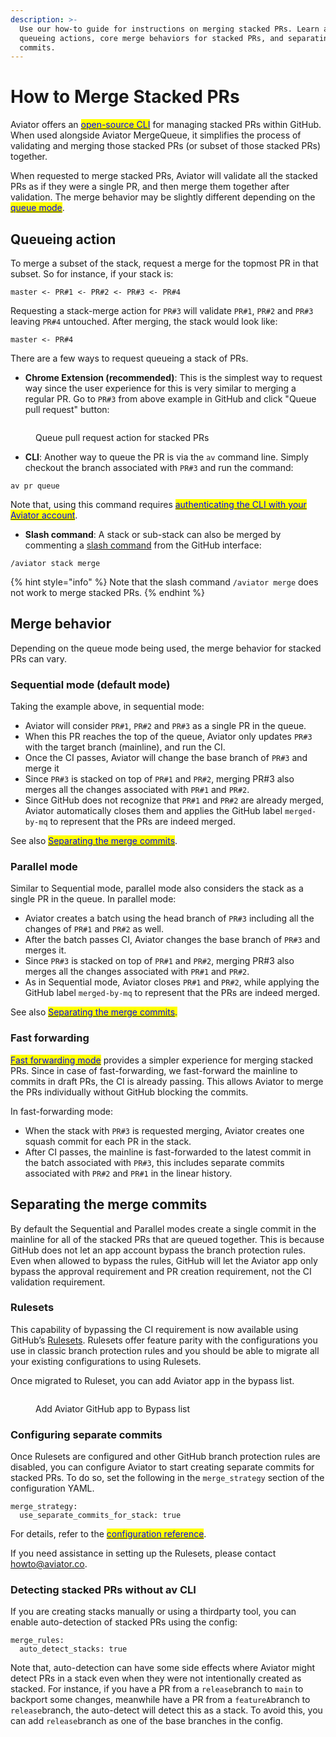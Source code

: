 ```yaml
---
description: >-
  Use our how-to guide for instructions on merging stacked PRs. Learn about
  queueing actions, core merge behaviors for stacked PRs, and separating merge
  commits.
---
```


# How to Merge Stacked PRs

Aviator offers an [<mark style="color:blue;">open-source CLI</mark>](https://github.com/aviator-co/av) for managing stacked PRs within GitHub. When used alongside Aviator MergeQueue, it simplifies the process of validating and merging those stacked PRs (or subset of those stacked PRs) together.

When requested to merge stacked PRs, Aviator will validate all the stacked PRs as if they were a single PR, and then merge them together after validation. The merge behavior may be slightly different depending on the [<mark style="color:blue;">queue mode</mark>](../concepts/queue-modes.md).

## Queueing action

To merge a subset of the stack, request a merge for the topmost PR in that subset. So for instance, if your stack is:

```
master <- PR#1 <- PR#2 <- PR#3 <- PR#4
```

Requesting a stack-merge action for `PR#3` will validate `PR#1`, `PR#2` and `PR#3` leaving `PR#4` untouched. After merging, the stack would look like:

```
master <- PR#4
```

There are a few ways to request queueing a stack of PRs.

* **Chrome Extension (recommended)**: This is the simplest way to request way since the user experience for this is very similar to merging a regular PR. Go to `PR#3` from above example in GitHub and click "Queue pull request" button:

<figure><img src="../../.gitbook/assets/Screenshot 2024-06-21 at 12.25.14 PM.png" alt=""><figcaption><p>Queue pull request action for stacked PRs</p></figcaption></figure>

* **CLI**: Another way to queue the PR is via the `av` command line. Simply checkout the branch associated with `PR#3` and run the command:

```
av pr queue
```

Note that, using this command requires [<mark style="color:blue;">authenticating the CLI with your Aviator account</mark>](https://docs.aviator.co/aviator-cli#setting-up-aviator-mergequeue).

* **Slash command**: A stack or sub-stack can also be merged by commenting a [slash command](../../flexreview/reference/flexreview-slash-commands.md) from the GitHub interface:

```
/aviator stack merge
```

{% hint style="info" %}
Note that the slash command `/aviator merge` does not work to merge stacked PRs.
{% endhint %}

## Merge behavior

Depending on the queue mode being used, the merge behavior for stacked PRs can vary.&#x20;

### Sequential mode (default mode)

Taking the example above, in sequential mode:

* Aviator will consider `PR#1`, `PR#2` and `PR#3` as a single PR in the queue.
* When this PR reaches the top of the queue, Aviator only updates `PR#3` with the target branch (mainline), and run the CI.
* Once the CI passes, Aviator will change the base branch of `PR#3` and merge it
* &#x20;Since `PR#3` is stacked on top of `PR#1` and `PR#2`, merging PR#3 also merges all the changes associated with `PR#1` and `PR#2`.
* Since GitHub does not recognize that `PR#1` and `PR#2` are already merged, Aviator automatically closes them and applies the GitHub label `merged-by-mq` to represent that the PRs are indeed merged.

See also [<mark style="color:blue;">Separating the merge commits</mark>](merging-stacked-prs.md#separating-the-merge-commits).

### Parallel mode

Similar to Sequential mode, parallel mode also considers the stack as a single PR in the queue. In parallel mode:

* Aviator creates a batch using the head branch of `PR#3` including all the changes of `PR#1` and `PR#2` as well.
* After the batch passes CI, Aviator changes the base branch of `PR#3` and merges it.
* Since `PR#3` is stacked on top of `PR#1` and `PR#2`, merging PR#3 also merges all the changes associated with `PR#1` and `PR#2`.
* As in Sequential mode, Aviator closes `PR#1` and `PR#2`, while applying the GitHub label `merged-by-mq` to represent that the PRs are indeed merged.

See also [<mark style="color:blue;">Separating the merge commits</mark>](merging-stacked-prs.md#separating-the-merge-commits)<mark style="color:blue;">.</mark>

### Fast forwarding

[<mark style="color:blue;">Fast forwarding mode</mark>](../concepts/parallel-mode/fast-forwarding.md) provides a  simpler experience for merging stacked PRs. Since in case of fast-forwarding, we fast-forward the mainline to commits in draft PRs, the CI is already passing. This allows Aviator to merge the PRs individually without GitHub blocking the commits.

In fast-forwarding mode:

* When the stack with `PR#3` is requested merging, Aviator creates one squash commit for each PR in the stack.
* After CI passes, the mainline is fast-forwarded to the latest commit in the batch associated with `PR#3`, this includes separate commits associated with `PR#2` and `PR#1` in the linear history.

## Separating the merge commits

By default the Sequential and Parallel modes create a single commit in the mainline for all of the stacked PRs that are queued together. This is because GitHub does not let an app account bypass the branch protection rules. Even when allowed to bypass the rules, GitHub will let the Aviator app only bypass the approval requirement and PR creation requirement, not the CI validation requirement.

### Rulesets

This capability of bypassing the CI requirement is now available using GitHub’s [Rulesets](https://docs.github.com/en/repositories/configuring-branches-and-merges-in-your-repository/managing-rulesets/managing-rulesets-for-a-repository). Rulesets offer feature parity with the configurations you use in classic branch protection rules and you should be able to migrate all your existing configurations to using Rulesets.

Once migrated to Ruleset, you can add Aviator app in the bypass list.

<figure><img src="../../.gitbook/assets/rulesets.avif" alt=""><figcaption><p>Add Aviator GitHub app to Bypass list</p></figcaption></figure>

### **Configuring separate commits**

Once Rulesets are configured and other GitHub branch protection rules are disabled, you can configure Aviator to start creating separate commits for stacked PRs. To do so, set the following in the `merge_strategy` section of the configuration YAML.

```
merge_strategy:
  use_separate_commits_for_stack: true
```

For details, refer to the [<mark style="color:blue;">configuration reference</mark>](https://docs.aviator.co/mergequeue/reference/complete-reference-guide#merge-strategy).

If you need assistance in setting up the Rulesets, please contact [howto@aviator.co](mailto:howto@aviator.co).

### Detecting stacked PRs without av CLI

If you are creating stacks manually or using a thirdparty tool, you can enable auto-detection of stacked PRs using the config:

```
merge_rules:
  auto_detect_stacks: true
```

Note that, auto-detection can have some side effects where Aviator might detect PRs in a stack even when they were not intentionally created as stacked. For instance, if you have a PR from a `release`branch to `main` to backport some changes, meanwhile have a PR from a `featureA`branch to `release`branch, the auto-detect will detect this as a stack. To avoid this, you can add `release`branch as one of the base branches in the config.
